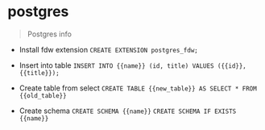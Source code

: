 # postgres

> Postgres info

- Install fdw extension
`CREATE EXTENSION postgres_fdw;`

- Insert into table
`INSERT INTO {{name}} (id, title) VALUES ({{id}}, {{title}});`

- Create table from select
`CREATE TABLE {{new_table}} AS SELECT * FROM {{old_table}}`

- Create schema
`CREATE SCHEMA {{name}}`
`CREATE SCHEMA IF EXISTS {{name}}`
